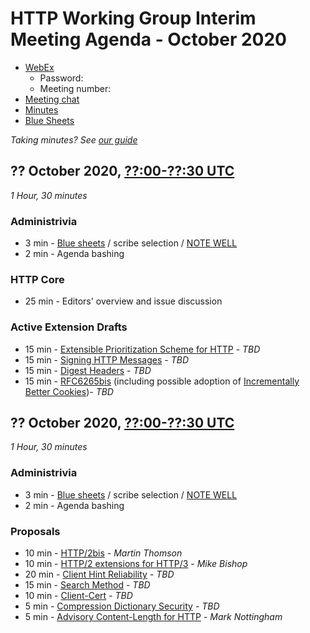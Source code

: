 # HTTP Working Group Interim Meeting Agenda - October 2020

* [WebEx]()
  - Password: 
  - Meeting number: 
* [Meeting chat](xmpp:httpbis@jabber.ietf.org?join)
* [Minutes]()
* [Blue Sheets]()

*Taking minutes? See [our guide](https://github.com/httpwg/wiki/wiki/TakingMinutes)*

## ?? October 2020, [??:00-??:30 UTC]()

_1 Hour, 30 minutes_

### Administrivia

*  3 min - [Blue sheets]() / scribe selection / [NOTE WELL](https://www.ietf.org/about/note-well/)
*  2 min - Agenda bashing

### HTTP Core

* 25 min - Editors' overview and issue discussion

### Active Extension Drafts

*  15 min - [Extensible Prioritization Scheme for HTTP](https://tools.ietf.org/html/draft-ietf-httpbis-priority) - _TBD_
*  15 min - [Signing HTTP Messages](https://tools.ietf.org/html/draft-ietf-httpbis-message-signatures) - _TBD_
*  15 min - [Digest Headers](https://tools.ietf.org/html/draft-ietf-httpbis-digest-headers) - _TBD_
*  15 min - [RFC6265bis](https://tools.ietf.org/html/draft-ietf-httpbis-rfc6265bis) (including possible adoption of [Incrementally Better Cookies](https://tools.ietf.org/html/draft-west-cookie-incrementalism))- _TBD_



## ?? October 2020, [??:00-??:30 UTC]()


_1 Hour, 30 minutes_

### Administrivia

*  3 min - [Blue sheets]() / scribe selection / [NOTE WELL](https://www.ietf.org/about/note-well/)
*  2 min - Agenda bashing

### Proposals

* 10 min - [HTTP/2bis](https://datatracker.ietf.org/doc/html/draft-thomson-httpbis-http2bis-00) - _Martin Thomson_
* 10 min - [HTTP/2 extensions for HTTP/3](https://datatracker.ietf.org/doc/html/draft-bishop-httpbis-altsvc-quic) - _Mike Bishop_
* 20 min - [Client Hint Reliability](https://tools.ietf.org/html/draft-davidben-http-client-hint-reliability) - _TBD_
* 15 min - [Search Method](https://tools.ietf.org/html/draft-snell-search-method) - _TBD_
* 10 min - [Client-Cert](https://tools.ietf.org/html/draft-bdc-something-something-certificate) - _TBD_
*  5 min - [Compression Dictionary Security](https://tools.ietf.org/html/draft-handte-httpbis-dict-sec) - _TBD_
*  5 min - [Advisory Content-Length for HTTP](https://tools.ietf.org/html/draft-nottingham-bikeshed-length) - _Mark Nottingham_
